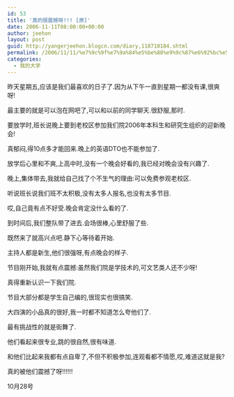```yaml
---
id: 53
title: '真的很震撼呀!!! [原]'
date: 2006-11-11T08:00:00+00:00
author: jeehon
layout: post
guid: http://yangerjeehon.blogcn.com/diary,118710184.shtml
permalink: /2006/11/11/%e7%9c%9f%e7%9a%84%e5%be%88%e9%9c%87%e6%92%bc%e5%91%80-%e5%8e%9f/
categories:
  - 我的大学
---
```

昨天星期五,应该是我们最喜欢的日子了.因为从下午一直到星期一都没有课,很爽呀!
         
最主要的就是可以泡在网吧了,可以和以前的同学聊天.很舒服,那时.
         
要放学时,班长说晚上要到老校区参加我们院2006年本科生和研究生组织的迎新晚会!
         
真郁闷,得10点多才能回来.晚上的英语DTO也不能参加了.
         
放学后心里和不爽,上高中时,没有一个晚会好看的,我已经对晚会没有兴趣了.
         
晚上,集体带去,我就给自己找了个不生气的理由:可以免费参观老校区.

听说班长说我们班不太积极,没有太多人报名,也没有太多节目.
         
哎,自己竟有点不好受.晚会肯定没什么看的了.

到时间后,我们整队带了进去.会场很棒,心里舒服了些.
         
既然来了就高兴点吧.静下心等待着开始.
         
主持人都是新生,他们很强呀,有点晚会的样子.
         
节目刚开始,我就有点震撼:虽然我们院是学技术的,可文艺类人还不少呀!
         
真得重新认识一下我们院.
         
节目大部分都是学生自己编的,很现实也很搞笑.
         
大四演的小品真的很好,我一时都不知道怎么夸他们了.
         
最有挑战性的就是街舞了.
         
他们看起来很专业,跳的很自然,很有味道.
          
和他们比起来我都有点自卑了,不但不积极参加,连观看都不情愿,哎,难道这就是我?
          
真的被他们震撼了呀!!!!!!
                                                                                      
10月28号